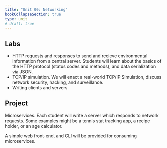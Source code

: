 ```yaml
---
title: "Unit 00: Networking"
bookCollapseSection: true
type: unit
# draft: true
---
```


## Labs

- HTTP requests and responses to send and recieve environmental information from a
central server. Students will learn about the basics of the HTTP  protocol (status
codes and methods), and data serialization via JSON.
- TCP/IP simulation. We will enact a real-world TCP/IP Simulation, discuss network
security, hacking, and surveillance.
- Writing clients and servers 


## Project

Microservices. Each student will write a server which responds to network requests.
Some examples might be a tennis stat tracking app, a recipe holder, or an age calculator. 

A simple web front-end, and CLI will be provided for consuming microservices. 